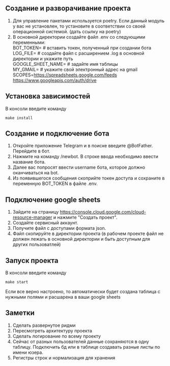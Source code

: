 ## Создание и разворачивание проекта  
1. Для управление пакетами используется poetry. Если данный модуль у вас не установлен, то установите в 
соответствии со своей операционной системой. (дать ссылку на poetry)
2. В основной директории создайте файл .env со следующими переменными:  
BOT_TOKEN=  #  вставить токен, полученный при создании бота
LOG_FILE= #  создайте файл с расширением .log в основной директории и укажите путь  
GOOGLE_SHEET_NAME= #  задайте имя таблицы  
MY_GMAIL= #  укажите свой электронный адрес на gmail  
SCOPES=https://spreadsheets.google.com/feeds https://www.googleapis.com/auth/drive  


## Установка зависимостей  
В консоли введите команду  
```commandline
make install
```

## Создание и подключение бота  
1. Откройте приложение Telegram и в поиске введите @BotFather. Перейдите в бот.
2. Нажмите на команду /newbot. В строке ввода необходимо ввести название бота.
3. Далее вас попросят ввести username бота, которое должно оканчиваться на bot.
4. Из появившегося сообщения скоприйте токен доступа и сохраните в переменную BOT_TOKEN в файле .env.


## Подключение google sheets  
1. Зайдите на страницу https://console.cloud.google.com/cloud-resource-manager и 
нажмите "Создать проект".  
2. Создайте сервисный аккаунт.
3. Получите файл с доступами формата json.
4. Файл скопируйте в директории проекта (в рабочем проекте файл не должен лежать в основной директории и быть
доступным для других пользоватлей)


## Запуск проекта  
В консоли введите команду  
```commandline
make start
```
Если все верно настроено, то автоматически будет создана таблица с нужными полями и расшарена в ваши google sheets


## Заметки  
1. Сделать развернутое ридми
2. Пересмотреть архитектуру проекта
3. Сделать логирование по всему проекту
4. Сейчас от разных пользователей данные сохраняются в одну таблицу. Подключить бд или в 
таблице создавать разные листы по имени юзера.
5. Регистры строк и нормализация для хранения